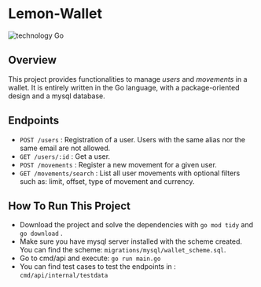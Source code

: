 # Lemon-Wallet

![technology Go](https://img.shields.io/badge/technology-go-blue.svg)

## Overview

This project provides functionalities to manage _users_ and _movements_ in a wallet. It is entirely written in the Go
language, with a package-oriented design and a mysql database.

## Endpoints

- `POST /users` : Registration of a user. Users with the same alias nor the same email are not allowed.
- `GET /users/:id` : Get a user.
- `POST /movements` : Register a new movement for a given user.
- `GET /movements/search` : List all user movements with optional filters such as: limit, offset, type of movement and
  currency.

## How To Run This Project

- Download the project and solve the dependencies with `go mod tidy` and `go download` .
- Make sure you have mysql server installed with the scheme created. You can find the
  scheme: `migrations/mysql/wallet_scheme.sql`.
- Go to cmd/api and execute: `go run main.go`
- You can find test cases to test the endpoints in : `cmd/api/internal/testdata`